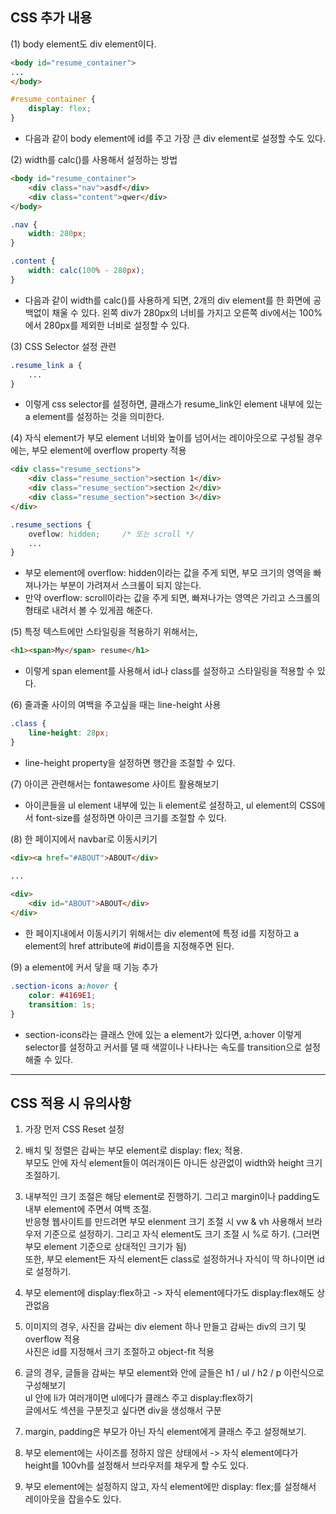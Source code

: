 ## CSS 추가 내용

(1) body element도 div element이다.
```html
<body id="resume_container">
...
</body>
```

```css
#resume_container {
    display: flex;
}
```
- 다음과 같이 body element에 id를 주고 가장 큰 div element로 설정할 수도 있다.


(2) width를 calc()를 사용해서 설정하는 방법
```html
<body id="resume_container">
    <div class="nav">asdf</div>
    <div class="content">qwer</div>
</body>
```

```css
.nav {
    width: 280px;
}

.content {
    width: calc(100% - 280px);
}
```

- 다음과 같이 width를 calc()를 사용하게 되면, 2개의 div element를 한 화면에 공백없이 채울 수 있다. 왼쪽 div가 280px의 너비를 가지고 오른쪽 div에서는 100%에서 280px를 제외한 너비로 설정할 수 있다.


(3) CSS Selector 설정 관련
```css
.resume_link a {
    ...
}
```

- 이렇게 css selector를 설정하면, 클래스가 resume_link인 element 내부에 있는 a element를 설정하는 것을 의미한다.


(4) 자식 element가 부모 element 너비와 높이를 넘어서는 레이아웃으로 구성될 경우에는, 부모 element에 overflow property 적용
```html
<div class="resume_sections">
    <div class="resume_section">section 1</div>
    <div class="resume_section">section 2</div>
    <div class="resume_section">section 3</div>
</div>    
```

```css
.resume_sections {
    oveflow: hidden;     /* 또는 scroll */ 
    ...
}
```

- 부모 element에 overflow: hidden이라는 값을 주게 되면, 부모 크기의 영역을 빠져나가는 부분이 가려져서 스크롤이 되지 않는다.
- 만약 overflow: scroll이라는 값을 주게 되면, 빠져나가는 영역은 가리고 스크롤의 형태로 내려서 볼 수 있게끔 해준다.


(5) 특정 텍스트에만 스타일링을 적용하기 위해서는, 
```html
<h1><span>My</span> resume</h1>
```

- 이렇게 span element를 사용해서 id나 class를 설정하고 스타일링을 적용할 수 있다.


(6) 줄과줄 사이의 여백을 주고싶을 때는 line-height 사용
```css
.class {
    line-height: 28px;
}
```

- line-height property을 설정하면 행간을 조절할 수 있다.


(7) 아이콘 관련해서는 fontawesome 사이트 활용해보기
- 아이콘들을 ul element 내부에 있는 li element로 설정하고, ul element의 CSS에서 font-size를 설정하면 아이콘 크기를 조절할 수 있다.


(8) 한 페이지에서 navbar로 이동시키기
```html
<div><a href="#ABOUT">ABOUT</div>

...
    
<div>
    <div id="ABOUT">ABOUT</div>
</div>
```

- 한 페이지내에서 이동시키기 위해서는 div element에 특정 id를 지정하고 a element의 href attribute에 #id이름을 지정해주면 된다.


(9) a element에 커서 닿을 때 기능 추가
```css
.section-icons a:hover {
    color: #4169E1;
    transition: 1s;
}
```

- section-icons라는 클래스 안에 있는 a element가 있다면, a:hover 이렇게 selector를 설정하고 커서를 댈 때 색깔이나 나타나는 속도를 transition으로 설정해줄 수 있다.



* * *

## CSS 적용 시 유의사항

1) 가장 먼저 CSS Reset 설정

2) 배치 및 정렬은 감싸는 부모 element로 display: flex; 적용.   
   부모도 안에 자식 element들이 여러개이든 아니든 상관없이 width와 height 크기 조절하기.

3) 내부적인 크기 조절은 해당 element로 진행하기. 그리고 margin이나 padding도 내부 element에 주면서 여백 조절.   
   반응형 웹사이트를 만드려면 부모 elenment 크기 조절 시 vw & vh 사용해서 브라우저 기준으로 설정하기. 
   그리고 자식 element도 크기 조절 시 %로 하기. (그러면 부모 element 기준으로 상대적인 크기가 됨)   
   또한, 부모 element든 자식 element든 class로 설정하거나 자식이 딱 하나이면 id로 설정하기.

4) 부모 element에 display:flex하고 -> 자식 element에다가도 display:flex해도 상관없음

5) 이미지의 경우, 사진을 감싸는 div element 하나 만들고 감싸는 div의 크기 및 overflow 적용   
   사진은 id를 지정해서 크기 조절하고 object-fit 적용

6) 글의 경우, 글들을 감싸는 부모 element와 안에 글들은 h1 / ul / h2 / p 이런식으로 구성해보기   
   ul 안에 li가 여러개이면 ul에다가 클래스 주고 display:flex하기   
   글에서도 섹션을 구분짓고 싶다면 div을 생성해서 구분

7) margin, padding은 부모가 아닌 자식 element에게 클래스 주고 설정해보기.

8) 부모 element에는 사이즈를 정하지 않은 상태에서 -> 자식 element에다가 height를 100vh를 설정해서 브라우저를 채우게 할 수도 있다.

9) 부모 element에는 설정하지 않고, 자식 element에만 display: flex;를 설정해서 레이아웃을 잡을수도 있다.
